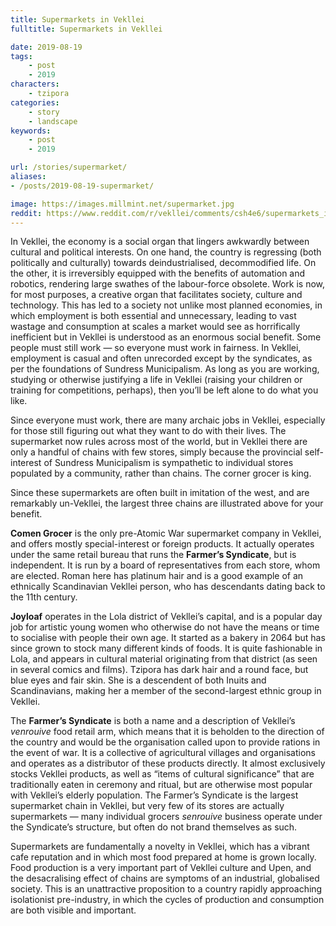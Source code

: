 ```yaml
---
title: Supermarkets in Vekllei
fulltitle: Supermarkets in Vekllei

date: 2019-08-19
tags:
    - post
    - 2019
characters:
    - tzipora
categories:
    - story
    - landscape
keywords:
    - post
    - 2019

url: /stories/supermarket/
aliases:
- /posts/2019-08-19-supermarket/

image: https://images.millmint.net/supermarket.jpg
reddit: https://www.reddit.com/r/vekllei/comments/csh4e6/supermarkets_in_vekllei/
---
```


In Vekllei, the economy is a social organ that lingers awkwardly between cultural and political interests. On one hand, the country is regressing (both politically and culturally) towards deindustrialised, decommodified life. On the other, it is irreversibly equipped with the benefits of automation and robotics, rendering large swathes of the labour-force obsolete. Work is now, for most purposes, a creative organ that facilitates society, culture and technology. This has led to a society not unlike most planned economies, in which employment is both essential and unnecessary, leading to vast wastage and consumption at scales a market would see as horrifically inefficient but in Vekllei is understood as an enormous social benefit. Some people must still work — so everyone must work in fairness. In Vekllei, employment is casual and often unrecorded except by the syndicates, as per the foundations of Sundress Municipalism. As long as you are working, studying or otherwise justifying a life in Vekllei (raising your children or training for competitions, perhaps), then you’ll be left alone to do what you like.

Since everyone must work, there are many archaic jobs in Vekllei, especially for those still figuring out what they want to do with their lives. The supermarket now rules across most of the world, but in Vekllei there are only a handful of chains with few stores, simply because the provincial self-interest of Sundress Municipalism is sympathetic to individual stores populated by a community, rather than chains. The corner grocer is king.

Since these supermarkets are often built in imitation of the west, and are remarkably un-Vekllei, the largest three chains are illustrated above for your benefit.

**Comen Grocer** is the only pre-Atomic War supermarket company in Vekllei, and offers mostly special-interest or foreign products. It actually operates under the same retail bureau that runs the **Farmer’s Syndicate**, but is independent. It is run by a board of representatives from each store, whom are elected. Roman here has platinum hair and is a good example of an ethnically Scandinavian Vekllei person, who has descendants dating back to the 11th century.

**Joyloaf** operates in the Lola district of Vekllei’s capital, and is a popular day job for artistic young women who otherwise do not have the means or time to socialise with people their own age. It started as a bakery in 2064 but has since grown to stock many different kinds of foods. It is quite fashionable in Lola, and appears in cultural material originating from that district (as seen in several comics and films). Tzipora has dark hair and a round face, but blue eyes and fair skin. She is a descendent of both Inuits and Scandinavians, making her a member of the second-largest ethnic group in Vekllei.

The **Farmer’s Syndicate** is both a name and a description of Vekllei’s *venrouive* food retail arm, which means that it is beholden to the direction of the country and would be the organisation called upon to provide rations in the event of war. It is a collective of agricultural villages and organisations and operates as a distributor of these products directly. It almost exclusively stocks Vekllei products, as well as “items of cultural significance” that are traditionally eaten in ceremony and ritual, but are otherwise most popular with Vekllei’s elderly population. The Farmer’s Syndicate is the largest supermarket chain in Vekllei, but very few of its stores are actually supermarkets — many individual grocers *senrouive* business operate under the Syndicate’s structure, but often do not brand themselves as such.

Supermarkets are fundamentally a novelty in Vekllei, which has a vibrant cafe reputation and in which most food prepared at home is grown locally. Food production is a very important part of Vekllei culture and Upen, and the desacralising effect of chains are symptoms of an industrial, globalised society. This is an unattractive proposition to a country rapidly approaching isolationist pre-industry, in which the cycles of production and consumption are both visible and important.
